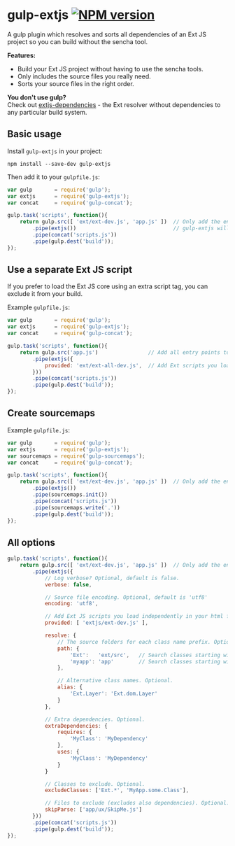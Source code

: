 gulp-extjs [![NPM version][npm-image]][npm-url]
==========

A gulp plugin which resolves and sorts all dependencies of an Ext JS project so you can build without the sencha tool.

**Features:**

  - Build your Ext JS project without having to use the sencha tools.
  - Only includes the source files you really need.
  - Sorts your source files in the right order.

**You don't use gulp?**  
Check out [extjs-dependencies](https://github.com/junghans-schneider/extjs-dependencies) - the
Ext resolver without dependencies to any particular build system.


Basic usage
-----------

Install `gulp-extjs` in your project:

    npm install --save-dev gulp-extjs

Then add it to your `gulpfile.js`:

~~~javascript
var gulp       = require('gulp');
var extjs      = require('gulp-extjs');
var concat     = require('gulp-concat');

gulp.task('scripts', function(){
    return gulp.src([ 'ext/ext-dev.js', 'app.js' ])  // Only add the entry points to your app
        .pipe(extjs())                               // gulp-extjs will add all dependencies
        .pipe(concat('scripts.js'))
        .pipe(gulp.dest('build'));
});
~~~


Use a separate Ext JS script
----------------------------

If you prefer to load the Ext JS core using an extra script tag, you can exclude it from your build.

Example `gulpfile.js`:

~~~javascript
var gulp       = require('gulp');
var extjs      = require('gulp-extjs');
var concat     = require('gulp-concat');

gulp.task('scripts', function(){
    return gulp.src('app.js')                // Add all entry points to include with dependencies
        .pipe(extjs({
            provided: 'ext/ext-all-dev.js',  // Add Ext scripts you load independently in your html file
        }))
        .pipe(concat('scripts.js'))
        .pipe(gulp.dest('build'));
});
~~~


Create sourcemaps
-----------------

Example `gulpfile.js`:

~~~javascript
var gulp       = require('gulp');
var extjs      = require('gulp-extjs');
var sourcemaps = require('gulp-sourcemaps');
var concat     = require('gulp-concat');

gulp.task('scripts', function(){
    return gulp.src([ 'ext/ext-dev.js', 'app.js' ])  // Only add the entry points to your app
        .pipe(extjs())
        .pipe(sourcemaps.init())
        .pipe(concat('scripts.js'))
        .pipe(sourcemaps.write('.'))
        .pipe(gulp.dest('build'));
});
~~~


All options
-----------

~~~javascript
gulp.task('scripts', function(){
    return gulp.src([ 'ext/ext-dev.js', 'app.js' ])  // Only add the entry points to your app
        .pipe(extjs({
            // Log verbose? Optional, default is false.
            verbose: false,

            // Source file encoding. Optional, default is 'utf8'
            encoding: 'utf8',

            // Add Ext JS scripts you load independently in your html file. Optional.
            provided: [ 'extjs/ext-dev.js' ],

            resolve: {
                // The source folders for each class name prefix. Optional.
                path: {
                    'Ext':   'ext/src',   // Search classes starting with `Ext.` in `ext/src`
                    'myapp': 'app'        // Search classes starting with `myapp.` in `app`
                },

                // Alternative class names. Optional.
                alias: {
                    'Ext.Layer': 'Ext.dom.Layer'
                }
            },

            // Extra dependencies. Optional.
            extraDependencies: {
                requires: {
                    'MyClass': 'MyDependency'
                },
                uses: {
                    'MyClass': 'MyDependency'
                }
            }

            // Classes to exclude. Optional.
            excludeClasses: ['Ext.*', 'MyApp.some.Class'],

            // Files to exclude (excludes also dependencies). Optional.
            skipParse: ['app/ux/SkipMe.js']
        }))
        .pipe(concat('scripts.js'))
        .pipe(gulp.dest('build'));
});
~~~


[npm-url]: https://www.npmjs.com/package/gulp-extjs
[npm-image]: https://img.shields.io/npm/v/gulp-extjs.svg
